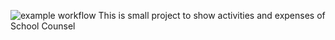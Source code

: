 ![example workflow](https://github.com/github/docs/actions/workflows/main.yml/badge.svg)
This is small project to show activities and expenses of School Counsel
